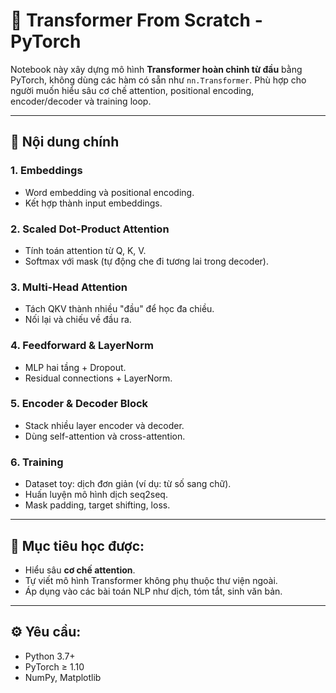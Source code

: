 # 🤖 Transformer From Scratch - PyTorch

Notebook này xây dựng mô hình **Transformer hoàn chỉnh từ đầu** bằng PyTorch, không dùng các hàm có sẵn như `nn.Transformer`. Phù hợp cho người muốn hiểu sâu cơ chế attention, positional encoding, encoder/decoder và training loop.

---

## 📌 Nội dung chính

### 1. **Embeddings**

- Word embedding và positional encoding.
- Kết hợp thành input embeddings.

### 2. **Scaled Dot-Product Attention**

- Tính toán attention từ Q, K, V.
- Softmax với mask (tự động che đi tương lai trong decoder).

### 3. **Multi-Head Attention**

- Tách QKV thành nhiều "đầu" để học đa chiều.
- Nối lại và chiếu về đầu ra.

### 4. **Feedforward & LayerNorm**

- MLP hai tầng + Dropout.
- Residual connections + LayerNorm.

### 5. **Encoder & Decoder Block**

- Stack nhiều layer encoder và decoder.
- Dùng self-attention và cross-attention.

### 6. **Training**

- Dataset toy: dịch đơn giản (ví dụ: từ số sang chữ).
- Huấn luyện mô hình dịch seq2seq.
- Mask padding, target shifting, loss.

---

## 🧠 Mục tiêu học được:

- Hiểu sâu **cơ chế attention**.
- Tự viết mô hình Transformer không phụ thuộc thư viện ngoài.
- Áp dụng vào các bài toán NLP như dịch, tóm tắt, sinh văn bản.

---

## ⚙️ Yêu cầu:

- Python 3.7+
- PyTorch ≥ 1.10
- NumPy, Matplotlib
